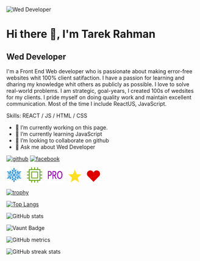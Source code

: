 ![Wed Developer](https://scontent.fjsr11-1.fna.fbcdn.net/v/t39.30808-1/540396372_122227632314128090_7754801700724311480_n.jpg?stp=dst-jpg_s200x200_tt6&_nc_cat=102&ccb=1-7&_nc_sid=e99d92&_nc_eui2=AeEGKXjRj3nRvfhxcSg3h6WYlnjGMPocQRuWeMYw-hxBG8xX0P5tdnwPIFG2cLhDPUAltu45TDXoovSvPtco-RaN&_nc_ohc=BOTJb0vkFG8Q7kNvwE6q54t&_nc_oc=AdleJLheY0wb6XyI5XukOuHkhDfP-i4lpAdQDHoT3gnwe_S74Rv9ZO5rAXr_MhM_Aps&_nc_zt=24&_nc_ht=scontent.fjsr11-1.fna&_nc_gid=V0YKDcCjHpdl7_cmrzkvAw&oh=00_AfXeyeniarrB4IJK_cvwImmRrlf32M8nIdpF3jwvvVKygw&oe=68B8E5C0)
# Hi there 👋, I'm Tarek Rahman
## Wed Developer


I'm a Front End Web developer who is passionate about making error-free websites whit 100% client satifaction. I have a passion for learning and dharing my knowledge whit others as publicly as possible. I love to solve real-world problems. I am strategic, goal-years, I created 100s of wedsites for my clients. I pride myself on doing quality work and maintain excellent communication. Most of the time I include ReactUS, JavaScript.

Skills: REACT / JS / HTML / CSS

- 🔭 I’m currently working on this page. 
- 🌱 I’m currently learning JavaScript 
- 👯 I’m looking to collaborate on github 
- 💬 Ask me about Wed Developer 


[<img src='https://cdn.jsdelivr.net/npm/simple-icons@3.0.1/icons/github.svg' alt='github' height='40'>](https://github.com/https://github.com/Tarek-rahman)  [<img src='https://cdn.jsdelivr.net/npm/simple-icons@3.0.1/icons/facebook.svg' alt='facebook' height='40'>](https://www.facebook.com/https://www.facebook.com/md.tarek.rahman.94909)  

<a href='https://archiveprogram.github.com/'><img src='https://raw.githubusercontent.com/acervenky/animated-github-badges/master/assets/acbadge.gif' width='40' height='40'></a> <a href='https://docs.github.com/en/developers'><img src='https://raw.githubusercontent.com/acervenky/animated-github-badges/master/assets/devbadge.gif' width='40' height='40'></a> <a href='https://github.com/pricing'><img src='https://raw.githubusercontent.com/acervenky/animated-github-badges/master/assets/pro.gif' width='40' height='40'></a> <a href='https://stars.github.com/'><img src='https://raw.githubusercontent.com/acervenky/animated-github-badges/master/assets/starbadge.gif' width='35' height='35'></a> <a href='https://docs.github.com/en/github/supporting-the-open-source-community-with-github-sponsors'><img src='https://raw.githubusercontent.com/acervenky/animated-github-badges/master/assets/sponsorbadge.gif' width='35' height='35'></a> 

[![trophy](https://github-profile-trophy.vercel.app/?username=https://github.com/Tarek-rahman)](https://github.com/ryo-ma/github-profile-trophy)

[![Top Langs](https://github-readme-stats.vercel.app/api/top-langs/?username=https://github.com/Tarek-rahman)](https://github.com/anuraghazra/github-readme-stats)

![GitHub stats](https://github-readme-stats.vercel.app/api?username=https://github.com/Tarek-rahman&show_icons=true&count_private=true)  

![Vaunt Badge](https://api.vaunt.dev/v1/github/entities/https://github.com/Tarek-rahman/contributions?format=svg&private=true)  

![GitHub metrics](https://metrics.lecoq.io/https://github.com/Tarek-rahman)  

![GitHub streak stats](https://streak-stats.demolab.com/?user=https://github.com/Tarek-rahman)  



